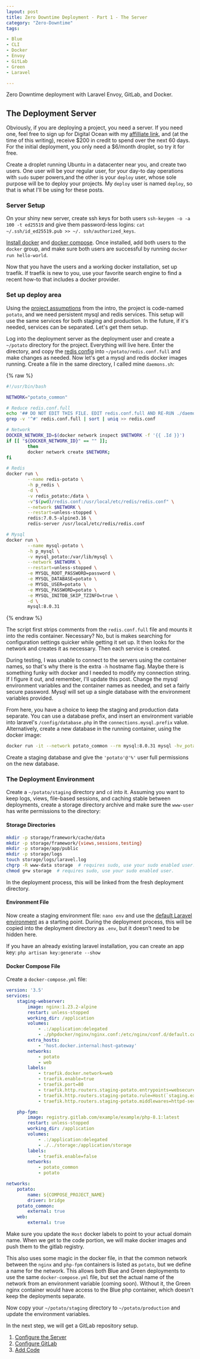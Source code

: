 ```yaml
---
layout: post
title: Zero Downtime Deployment - Part 1 - The Server
category: "Zero-Downtime"
tags:

- Blue
- CLI
- Docker
- Envoy
- GitLab
- Green
- Laravel

---
```

Zero Downtime deployment with Laravel Envoy, GitLab, and Docker.

## The Deployment Server

Obviously, if you are deploying a project, you need a server. If you need one,
feel free to sign up for Digital Ocean with my [affilliate
link](https://m.do.co/c/cc1234dc66bf), and (at the time of this writing),
receive $200 in credit to spend over the next 60 days. For the initial
deployment, you only need a $6/month droplet, so try it for free.

Create a droplet running Ubuntu in a datacenter near you, and create two
users. One user will be your regular user, for your day-to day operations with
`sudo` super powers,and the other is your `deploy` user, whose sole purpose will
be to deploy your projects. My `deploy` user is named `deploy`, so that is
what I'll be using for these posts.

### Server Setup

On your shiny new server, create ssh keys for both
users `ssh-keygen -o -a 100 -t ed25519` and
give them password-less logins: `cat ~/.ssh/id_ed25519.pub >> ~/.
ssh/authorized_keys`.

[Install docker](https://docs.docker.com/engine/install/ubuntu/) and
[docker compose](https://docs.docker.com/compose/install/linux/). Once
installed, add both users to the `docker` group, and make sure both users
are successful by running `docker run hello-world`.

Now that you have the users and a working docker installation, set up
traefik. If traefik is new to you, use your favorite search engine to find a
recent how-to that includes a docker provider.

### Set up deploy area

Using
the [project assumptions](/zero-downtime/zero-downtime-deployment-intro/#project-assumptions)
from the intro, the project is code-named `potato`, and we need persistent
mysql and redis services. This setup will use the same services for both
staging and production. In the future, if it's needed, services can be
separated. Let's get them setup.

Log into the deployment server as the deployment user and create a `~/potato`
directory for the project. Everything will live here. Enter the directory,
and copy the [redis config](https://redis.io/docs/manual/config-file/) into
`~/potato/redis.conf.full` and make changes as needed. Now let's get a mysql
and redis docker images running. Create a file in the same directory, I
called mine `daemons.sh`:

{% raw %}
```bash
#!/usr/bin/bash

NETWORK="potato_common"

# Reduce redis.conf.full
echo '## DO NOT EDIT THIS FILE. EDIT redis.conf.full AND RE-RUN ./daemons.sh' > redis.conf
grep -v '^#' redis.conf.full | sort | uniq >> redis.conf

# Network
DOCKER_NETWORK_ID=$(docker network inspect $NETWORK -f '{{ .Id }}')
if [[ "${DOCKER_NETWORK_ID}" == "" ]];
        then
        docker network create $NETWORK;
fi

# Redis
docker run \
        --name redis-potato \
        -h p_redis \
        -d \
        -v redis_potato:/data \
        -v"$(pwd)/redis.conf:/usr/local/etc/redis/redis.conf" \
        --network $NETWORK \
        --restart=unless-stopped \
        redis:7.0.5-alpine3.16 \
        redis-server /usr/local/etc/redis/redis.conf

# Mysql
docker run \
        --name mysql-potato \
        -h p_mysql \
        -v mysql_potato:/var/lib/mysql \
        --network $NETWORK \
        --restart=unless-stopped \
        -e MYSQL_ROOT_PASSWORD=password \
        -e MYSQL_DATABASE=potato \
        -e MYSQL_USER=potato \
        -e MYSQL_PASSWORD=potato \
        -e MYSQL_INITDB_SKIP_TZINFO=true \
        -d \
        mysql:8.0.31
```
{% endraw %}

The script first strips comments from the `redis.conf.full` file and mounts
it into the redis container. Necessary? No, but is makes searching for
configuration settings quicker while getting it set up. It then looks for
the network and creates it as necessary. Then each service is created.

During testing, I was unable to connect to the servers using the container
names, so that's why there is the extra `-h` hostname flag. Maybe there
is something funky with docker and I needed to modify my connection
string. If I figure it out, and remember, I'll update this post. Change the
mysql environment variables and the container names as needed, and set a fairly
secure password. Mysql will set up a single database with the environment
variables provided.

From here, you have a choice to keep the staging and production data separate.
You can use a database prefix, and insert an environment variable into
laravel's `/config/database.php` in the `connections.mysql.prefix` value.
Alternatively, create a new database in the running container, using the
docker image:

```bash
docker run -it --network potato_common --rm mysql:8.0.31 mysql -hv_potato -uroot -ppassword
```

Create a staging database and give the `'potato'@'%'` user full permissions on
the new database.

### The Deployment Environment

Create a `~/potato/staging` directory and `cd` into it. Assuming you want to
keep logs, views, file-based sessions, and caching stable between deployments,
create a storage directory archive and make sure the `www-user` has write
permissions to the directory:

#### Storage Directories

```bash
mkdir -p storage/framework/cache/data
mkdir -p storage/framework/{views,sessions,testing}
mkdir -p storage/app/public
mkdir -p storage/logs
touch storage/logs/laravel.log
chgrp -R www-data storage  # requires sudo, use your sudo enabled user.
chmod g+w storage  # requires sudo, use your sudo enabled user.
```

In the deployment process, this will be linked from the fresh deployment
directory.

#### Environment File

Now create a staging environment file: `nano env` and use the [default Laravel
environment](https://github.com/platformsh-templates/laravel/blob/master/.env.example)
as a starting point. During the deployment process, this will be copied into
the deployment directory as `.env`, but it doesn't need to be hidden here.

If you have an already existing laravel installation,
you can create an app key: `php artisan key:generate --show`

#### Docker Compose File

Create a `docker-compose.yml` file:

```yaml
version: '3.5'
services:
    staging-webserver:
        image: nginx:1.23.2-alpine
        restart: unless-stopped
        working_dir: /application
        volumes:
            - .:/application:delegated
            - ./phpdocker/nginx/nginx.conf:/etc/nginx/conf.d/default.conf
        extra_hosts:
            - 'host.docker.internal:host-gateway'
        networks:
            - potato
            - web
        labels:
            - traefik.docker.network=web
            - traefik.enable=true
            - traefik.port=80
            - traefik.http.routers.staging-potato.entrypoints=websecure
            - traefik.http.routers.staging-potato.rule=Host(`staging.example.com`)
            - traefik.http.routers.staging-potato.middlewares=httpd-security@file

    php-fpm:
        image: registry.gitlab.com/example/example/php-8.1:latest
        restart: unless-stopped
        working_dir: /application
        volumes:
            - .:/application:delegated
            - ./../storage:/application/storage
        labels:
            - traefik.enable=false
        networks:
            - potato_common
            - potato

networks:
    potato:
        name: ${COMPOSE_PROJECT_NAME}
        driver: bridge
    potato_common:
        external: true
    web:
        external: true
```

Make sure you update the `Host` docker labels to point to your actual domain
name. When we get to the code portion, we will make docker images and push
them to the gitlab registry.

This also uses some magic in the docker file, in that the common network
between the `nginx` and `php-fpm` containers is listed as `potato`, but we
define a name for the network. This allows both Blue and Green deployments
to use the same `docker-compose.yml` file, but set the actual name of the
network from an environment variable (coming soon). Without it, the Green nginx
container would have access to the Blue php container, which doesn't keep the
deployments separate.

Now copy your `~/potato/staging` directory to `~/potato/production` and
update the environment variables.

In the next step, we will get a GitLab repository setup.

1. [Configure the Server](/zero-downtime/2022-10-24-zero-downtime-deployment-1-server/)
2. [Configure GitLab](/zero-downtime/2022-10-25-zero-downtime-deployment-2-gitlab/)
3. [Add Code](/zero-downtime/2022-10-26-zero-downtime-deployment-3-laravel/)
